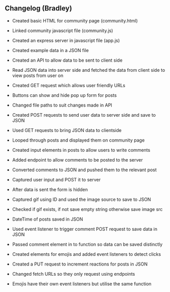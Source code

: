 ## Changelog (Bradley)

- Created basic HTML for community page (community.html)
- Linked community javascript file (community.js)
- Created an express server in javascript file (app.js)
- Created example data in a JSON file
- Created an API to allow data to be sent to client side
- Read JSON data into server side and fetched the data from client side to view posts from user on

- Created GET request which allows user friendly URLs
- Buttons can show and hide pop up form for posts
- Changed file paths to suit changes made in API
- Created POST requests to send user data to server side and save to JSON
- Used GET requests to bring JSON data to clientside
- Looped through posts and displayed them on community page
- Created input elements in posts to allow users to write comments
- Added endpoint to allow comments to be posted to the server
- Converted comments to JSON and pushed them to the relevant post
- Captured user input and POST it to server
- After data is sent the form is hidden
- Captured gif using ID and used the image source to save to JSON
- Checked if gif exists, if not save empty string otherwise save image src
- DateTime of posts saved in JSON
- Used event listener to trigger comment POST request to save data in JSON
- Passed comment element in to function so data can be saved distinctly
- Created elements for emojis and added event listeners to detect clicks
- Created a PUT request to increment reactions for posts in JSON
- Changed fetch URLs so they only request using endpoints 
- Emojis have their own event listeners but utilise the same function

